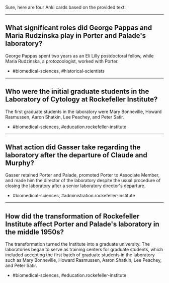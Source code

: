 Sure, here are four Anki cards based on the provided text:

---

## What significant roles did George Pappas and Maria Rudzinska play in Porter and Palade's laboratory? 

George Pappas spent two years as an Eli Lilly postdoctoral fellow, while Maria Rudzinska, a protozoologist, worked with Porter.

- #biomedical-sciences, #historical-scientists

---

## Who were the initial graduate students in the Laboratory of Cytology at Rockefeller Institute?

The first graduate students in the laboratory were Mary Bonneville, Howard Rasmussen, Aaron Shatkin, Lee Peachey, and Peter Satir.

- #biomedical-sciences, #education.rockefeller-institute

---

## What action did Gasser take regarding the laboratory after the departure of Claude and Murphy? 

Gasser retained Porter and Palade, promoted Porter to Associate Member, and made him the director of the laboratory despite the usual procedure of closing the laboratory after a senior laboratory director's departure.

- #biomedical-sciences, #administration.rockefeller-institute

---

## How did the transformation of Rockefeller Institute affect Porter and Palade's laboratory in the middle 1950s?

The transformation turned the Institute into a graduate university. The laboratories began to serve as training centers for graduate students, which included accepting the first batch of graduate students in the laboratory such as Mary Bonneville, Howard Rasmussen, Aaron Shatkin, Lee Peachey, and Peter Satir.

- #biomedical-sciences, #education.rockefeller-institute